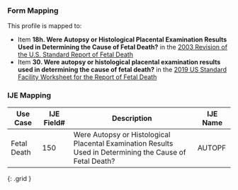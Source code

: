 ### Form Mapping
This profile is mapped to:
 * Item **18h. Were Autopsy or Histological Placental Examination Results Used in Determining the Cause of Fetal Death?** in the [2003 Revision of the U.S. Standard Report of Fetal Death](https://www.cdc.gov/nchs/data/dvs/FDEATH11-03finalACC.pdf)
 * Item **30. Were autopsy or histological placental examination results used in determining the cause of fetal death?** in the [2019 US Standard Facility Worksheet for the Report of Fetal Death](https://www.cdc.gov/nchs/data/dvs/fetal-death-facility-worksheet-2019-508.pdf)

### IJE Mapping

| **Use Case** | **IJE Field#** | **Description** | **IJE Name** |
| ------------ | -------------- | --------------- | ------------ |
| Fetal Death | 150 | Were Autopsy or Histological Placental Examination Results Used in Determining the Cause of Fetal Death? | AUTOPF |
{: .grid }
